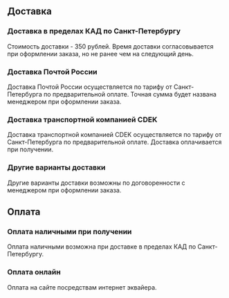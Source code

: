## Доставка

### Доставка в пределах КАД по Санкт-Петербургу

Стоимость доставки - 350 рублей. Время доставки согласовывается при оформлении заказа, но не ранее чем на следующий день.

### Доставка Почтой России

Доставка Почтой России осуществляется по тарифу от Санкт-Петербурга по предварительной оплате. Точная сумма будет названа менеджером при оформлении заказа.

### Доставка транспортной компанией CDEK

Доставка транспортной компанией CDEK осуществляется по тарифу от Санкт-Петербурга по предварительной оплате. Доставка оплачивается при получении.

### Другие варианты доставки

Другие варианты доставки возможны по договоренности с менеджером при оформлении заказа.

## Оплата

### Оплата наличными при получении

Оплата наличными возможна при доставке в пределах КАД по Санкт-Петербургу. 

### Оплата онлайн

Оплата на сайте посредствам интернет эквайера.
